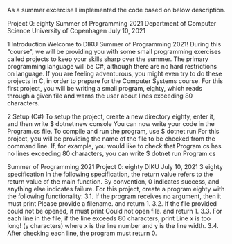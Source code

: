 As a summer excercise I implemented the code based on below description. 

Project 0: eighty
Summer of Programming 2021
Department of Computer Science
University of Copenhagen
July 10, 2021

1 Introduction
Welcome to DIKU Summer of Programming 2021! During this "course",
we will be providing you with some small programming exercises called
projects to keep your skills sharp over the summer. The primary programming language will be C#, although there are no hard restrictions on language. If you are feeling adventurous, you might even try to do these
projects in C, in order to prepare for the Computer Systems course.
For this first project, you will be writing a small program, eighty, which
reads through a given file and warns the user about lines exceeding 80
characters.

2 Setup (C#)
To setup the project, create a new directory eighty, enter it, and then write
$ dotnet new console
You can now write your code in the Program.cs file. To compile and run
the program, use
$ dotnet run
For this project, you will be providing the name of the file to be checked
from the command line. If, for example, you would like to check that
Program.cs has no lines exceeding 80 characters, you can write
$ dotnet run Program.cs

Summer of Programming 2021
Project 0: eighty
DIKU July 10, 2021
3 eighty specification
In the following specification, the return value refers to the return value of the
main function. By convention, 0 indicates success, and anything else indicates
failure.
For this project, create a program eighty with the following functionality:
3.1. If the program receives no argument, then it must print
Please provide a filename.
and return 1.
3.2. If the file provided could not be opened, it must print
Could not open file.
and return 1.
3.3. For each line in the file, if the line exceeds 80 characters, print
Line x is too long! (y characters)
where x is the line number and y is the line width.
3.4. After checking each line, the program must return 0.
